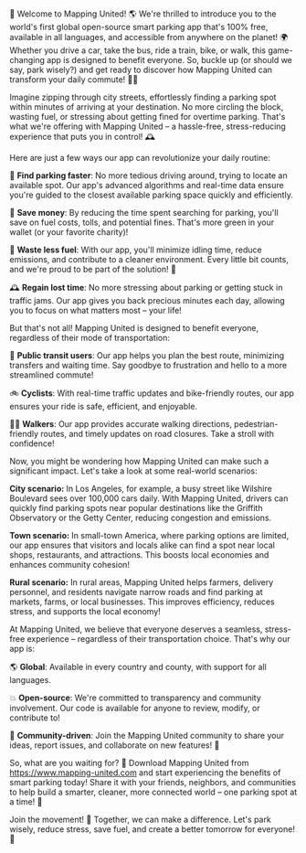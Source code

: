 🎉 Welcome to Mapping United! 🌎 We're thrilled to introduce you to the world's first global open-source smart parking app that's 100% free, available in all languages, and accessible from anywhere on the planet! 🌍 Whether you drive a car, take the bus, ride a train, bike, or walk, this game-changing app is designed to benefit everyone. So, buckle up (or should we say, park wisely?) and get ready to discover how Mapping United can transform your daily commute! 🚗💨

Imagine zipping through city streets, effortlessly finding a parking spot within minutes of arriving at your destination. No more circling the block, wasting fuel, or stressing about getting fined for overtime parking. That's what we're offering with Mapping United – a hassle-free, stress-reducing experience that puts you in control! 🕰️

Here are just a few ways our app can revolutionize your daily routine:

💪 **Find parking faster**: No more tedious driving around, trying to locate an available spot. Our app's advanced algorithms and real-time data ensure you're guided to the closest available parking space quickly and efficiently.

🏦 **Save money**: By reducing the time spent searching for parking, you'll save on fuel costs, tolls, and potential fines. That's more green in your wallet (or your favorite charity)!

💨 **Waste less fuel**: With our app, you'll minimize idling time, reduce emissions, and contribute to a cleaner environment. Every little bit counts, and we're proud to be part of the solution! 🌟

🕰️ **Regain lost time**: No more stressing about parking or getting stuck in traffic jams. Our app gives you back precious minutes each day, allowing you to focus on what matters most – your life!

But that's not all! Mapping United is designed to benefit everyone, regardless of their mode of transportation:

🚌 **Public transit users**: Our app helps you plan the best route, minimizing transfers and waiting time. Say goodbye to frustration and hello to a more streamlined commute!

🚲 **Cyclists**: With real-time traffic updates and bike-friendly routes, our app ensures your ride is safe, efficient, and enjoyable.

🏃‍♀️ **Walkers**: Our app provides accurate walking directions, pedestrian-friendly routes, and timely updates on road closures. Take a stroll with confidence!

Now, you might be wondering how Mapping United can make such a significant impact. Let's take a look at some real-world scenarios:

**City scenario:** In Los Angeles, for example, a busy street like Wilshire Boulevard sees over 100,000 cars daily. With Mapping United, drivers can quickly find parking spots near popular destinations like the Griffith Observatory or the Getty Center, reducing congestion and emissions.

**Town scenario:** In small-town America, where parking options are limited, our app ensures that visitors and locals alike can find a spot near local shops, restaurants, and attractions. This boosts local economies and enhances community cohesion!

**Rural scenario:** In rural areas, Mapping United helps farmers, delivery personnel, and residents navigate narrow roads and find parking at markets, farms, or local businesses. This improves efficiency, reduces stress, and supports the local economy!

At Mapping United, we believe that everyone deserves a seamless, stress-free experience – regardless of their transportation choice. That's why our app is:

🌎 **Global**: Available in every country and county, with support for all languages.

💥 **Open-source**: We're committed to transparency and community involvement. Our code is available for anyone to review, modify, or contribute to!

👥 **Community-driven**: Join the Mapping United community to share your ideas, report issues, and collaborate on new features! 💬

So, what are you waiting for? 🎉 Download Mapping United from https://www.mapping-united.com and start experiencing the benefits of smart parking today! Share it with your friends, neighbors, and communities to help build a smarter, cleaner, more connected world – one parking spot at a time! 🌟

Join the movement! 💪 Together, we can make a difference. Let's park wisely, reduce stress, save fuel, and create a better tomorrow for everyone! 🌈